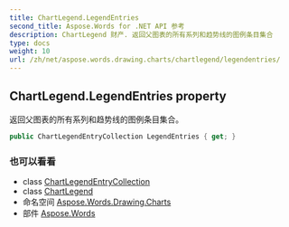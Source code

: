 ```yaml
---
title: ChartLegend.LegendEntries
second_title: Aspose.Words for .NET API 参考
description: ChartLegend 财产. 返回父图表的所有系列和趋势线的图例条目集合
type: docs
weight: 10
url: /zh/net/aspose.words.drawing.charts/chartlegend/legendentries/
---
```

## ChartLegend.LegendEntries property

返回父图表的所有系列和趋势线的图例条目集合。

```csharp
public ChartLegendEntryCollection LegendEntries { get; }
```

### 也可以看看

* class [ChartLegendEntryCollection](../../chartlegendentrycollection/)
* class [ChartLegend](../)
* 命名空间 [Aspose.Words.Drawing.Charts](../../chartlegend/)
* 部件 [Aspose.Words](../../../)


